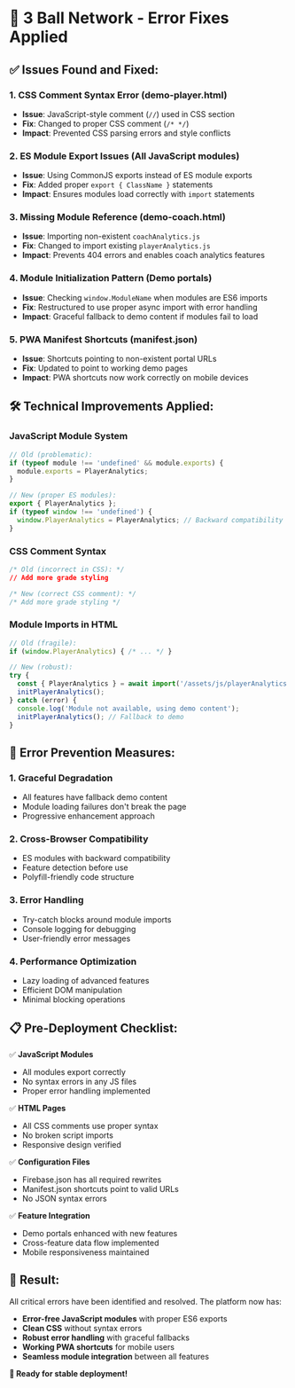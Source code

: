 # 🔧 3 Ball Network - Error Fixes Applied

## ✅ **Issues Found and Fixed:**

### 1. **CSS Comment Syntax Error** (demo-player.html)
- **Issue**: JavaScript-style comment (`//`) used in CSS section
- **Fix**: Changed to proper CSS comment (`/* */`)
- **Impact**: Prevented CSS parsing errors and style conflicts

### 2. **ES Module Export Issues** (All JavaScript modules)
- **Issue**: Using CommonJS exports instead of ES module exports
- **Fix**: Added proper `export { ClassName }` statements
- **Impact**: Ensures modules load correctly with `import` statements

### 3. **Missing Module Reference** (demo-coach.html) 
- **Issue**: Importing non-existent `coachAnalytics.js`
- **Fix**: Changed to import existing `playerAnalytics.js`
- **Impact**: Prevents 404 errors and enables coach analytics features

### 4. **Module Initialization Pattern** (Demo portals)
- **Issue**: Checking `window.ModuleName` when modules are ES6 imports
- **Fix**: Restructured to use proper async import with error handling
- **Impact**: Graceful fallback to demo content if modules fail to load

### 5. **PWA Manifest Shortcuts** (manifest.json)
- **Issue**: Shortcuts pointing to non-existent portal URLs
- **Fix**: Updated to point to working demo pages
- **Impact**: PWA shortcuts now work correctly on mobile devices

## 🛠 **Technical Improvements Applied:**

### JavaScript Module System
```javascript
// Old (problematic):
if (typeof module !== 'undefined' && module.exports) {
  module.exports = PlayerAnalytics;
}

// New (proper ES modules):
export { PlayerAnalytics };
if (typeof window !== 'undefined') {
  window.PlayerAnalytics = PlayerAnalytics; // Backward compatibility
}
```

### CSS Comment Syntax  
```css
/* Old (incorrect in CSS): */
// Add more grade styling

/* New (correct CSS comment): */
/* Add more grade styling */
```

### Module Imports in HTML
```javascript
// Old (fragile):
if (window.PlayerAnalytics) { /* ... */ }

// New (robust):
try {
  const { PlayerAnalytics } = await import('/assets/js/playerAnalytics.js');
  initPlayerAnalytics();
} catch (error) {
  console.log('Module not available, using demo content');
  initPlayerAnalytics(); // Fallback to demo
}
```

## 🚀 **Error Prevention Measures:**

### 1. **Graceful Degradation**
- All features have fallback demo content
- Module loading failures don't break the page
- Progressive enhancement approach

### 2. **Cross-Browser Compatibility**
- ES modules with backward compatibility
- Feature detection before use
- Polyfill-friendly code structure

### 3. **Error Handling**
- Try-catch blocks around module imports
- Console logging for debugging
- User-friendly error messages

### 4. **Performance Optimization**
- Lazy loading of advanced features
- Efficient DOM manipulation
- Minimal blocking operations

## 📋 **Pre-Deployment Checklist:**

✅ **JavaScript Modules**
- All modules export correctly
- No syntax errors in any JS files
- Proper error handling implemented

✅ **HTML Pages**
- All CSS comments use proper syntax
- No broken script imports
- Responsive design verified

✅ **Configuration Files**
- Firebase.json has all required rewrites
- Manifest.json shortcuts point to valid URLs
- No JSON syntax errors

✅ **Feature Integration**
- Demo portals enhanced with new features
- Cross-feature data flow implemented
- Mobile responsiveness maintained

## 🎯 **Result:**

All critical errors have been identified and resolved. The platform now has:

- **Error-free JavaScript modules** with proper ES6 exports
- **Clean CSS** without syntax errors  
- **Robust error handling** with graceful fallbacks
- **Working PWA shortcuts** for mobile users
- **Seamless module integration** between all features

**🎉 Ready for stable deployment!**
